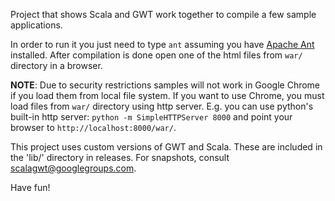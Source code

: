Project that shows Scala and GWT work together to compile a few sample applications.

In order to run it you just need to type `ant` assuming you have [Apache Ant](http://ant.apache.org/)
installed. After compilation is done open one of the html files from `war/` directory in a browser.

**NOTE**: Due to security restrictions samples will not work in Google Chrome if
you load them from local file system. If you want to use Chrome, you must load files from
`war/` directory using http server. E.g. you can use python's built-in http server:
`python -m SimpleHTTPServer 8000` and point your browser to `http://localhost:8000/war/`.

This project uses custom versions of GWT and Scala. These are included in the 'lib/' directory in
releases. For snapshots, consult [scalagwt@googlegroups.com](http://groups.google.com/group/scalagwt).

Have fun!
